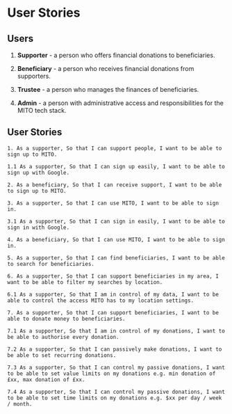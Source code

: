 # User Stories

## Users

1. **Supporter** - a person who offers financial donations to beneficiaries.

2. **Beneficiary** - a person who receives financial donations from supporters.

3. **Trustee** - a person who manages the finances of beneficiaries.

4. **Admin** - a person with administrative access and responsibilities for the MITO tech stack.

## User Stories

`1. As a supporter, So that I can support people, I want to be able to sign up to MITO.`

`1.1 As a supporter, So that I can sign up easily, I want to be able to sign up with Google.`

`2. As a beneficiary, So that I can receive support, I want to be able to sign up to MITO.`

`3. As a supporter, So that I can use MITO, I want to be able to sign in.`

`3.1 As a supporter, So that I can sign in easily, I want to be able to sign in with Google.`

`4. As a beneficiary, So that I can use MITO, I want to be able to sign in.`

`5. As a supporter, So that I can find beneficiaries, I want to be able to search for beneficiaries.`

`6. As a supporter, So that I can support beneficiaries in my area, I want to be able to filter my searches by location.`

`6.1 As a supporter, So that I am in control of my data, I want to be able to control the access MITO has to my location settings.`

`7. As a supporter, So that I can support beneficiaries, I want to be able to donate money to beneficiaries.`

`7.1 As a supporter, So that I am in control of my donations, I want to be able to authorise every donation.`

`7.2 As a supporter, So that I can passively make donations, I want to be able to set recurring donations.`

`7.3 As a supporter, So that I can control my passive donations, I want to be able to set value limits on my donations e.g. min donation of £xx, max donation of £xx.`

`7.4 As a supporter, So that I can control my passive donations, I want to be able to set time limits on my donations e.g. $xx per day / week / month.`

